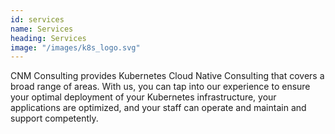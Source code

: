 ```yaml
---
id: services
name: Services
heading: Services
image: "/images/k8s_logo.svg"
---
```


CNM Consulting provides Kubernetes Cloud Native Consulting that covers a broad
range of areas. With us, you can tap into our experience to ensure your optimal
deployment of your Kubernetes infrastructure, your applications are optimized,
and your staff can operate and maintain and support competently.
